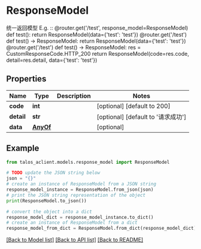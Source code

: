 # ResponseModel

统一返回模型  E.g. ::      @router.get('/test', response_model=ResponseModel)     def test():         return ResponseModel(data={'test': 'test'})       @router.get('/test')     def test() -> ResponseModel:         return ResponseModel(data={'test': 'test'})       @router.get('/test')     def test() -> ResponseModel:         res = CustomResponseCode.HTTP_200         return ResponseModel(code=res.code, detail=res.detail, data={'test': 'test'})

## Properties

Name | Type | Description | Notes
------------ | ------------- | ------------- | -------------
**code** | **int** |  | [optional] [default to 200]
**detail** | **str** |  | [optional] [default to '请求成功']
**data** | [**AnyOf**](AnyOf.md) |  | [optional] 

## Example

```python
from talos_aclient.models.response_model import ResponseModel

# TODO update the JSON string below
json = "{}"
# create an instance of ResponseModel from a JSON string
response_model_instance = ResponseModel.from_json(json)
# print the JSON string representation of the object
print(ResponseModel.to_json())

# convert the object into a dict
response_model_dict = response_model_instance.to_dict()
# create an instance of ResponseModel from a dict
response_model_from_dict = ResponseModel.from_dict(response_model_dict)
```
[[Back to Model list]](../README.md#documentation-for-models) [[Back to API list]](../README.md#documentation-for-api-endpoints) [[Back to README]](../README.md)



